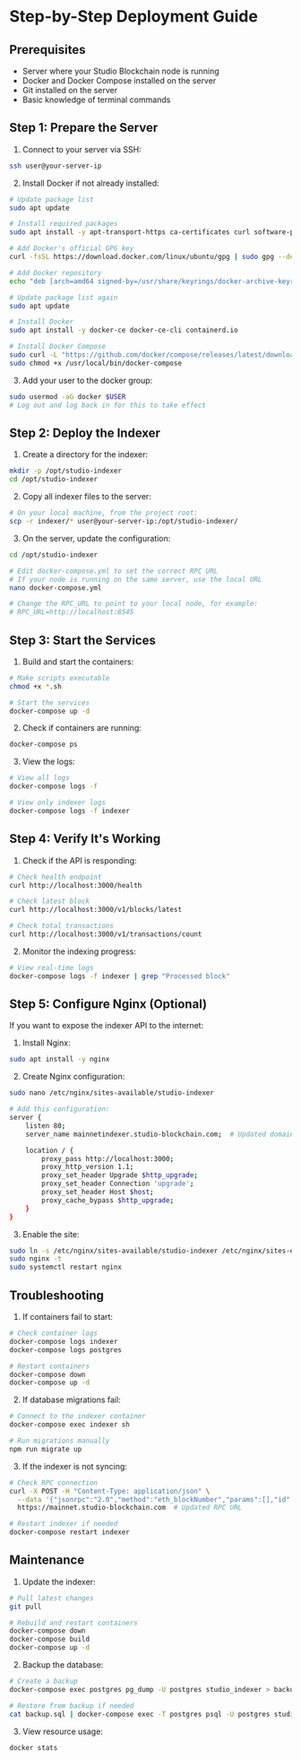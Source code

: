 # Step-by-Step Deployment Guide

## Prerequisites
- Server where your Studio Blockchain node is running
- Docker and Docker Compose installed on the server
- Git installed on the server
- Basic knowledge of terminal commands

## Step 1: Prepare the Server

1. Connect to your server via SSH:
```bash
ssh user@your-server-ip
```

2. Install Docker if not already installed:
```bash
# Update package list
sudo apt update

# Install required packages
sudo apt install -y apt-transport-https ca-certificates curl software-properties-common

# Add Docker's official GPG key
curl -fsSL https://download.docker.com/linux/ubuntu/gpg | sudo gpg --dearmor -o /usr/share/keyrings/docker-archive-keyring.gpg

# Add Docker repository
echo "deb [arch=amd64 signed-by=/usr/share/keyrings/docker-archive-keyring.gpg] https://download.docker.com/linux/ubuntu $(lsb_release -cs) stable" | sudo tee /etc/apt/sources.list.d/docker.list > /dev/null

# Update package list again
sudo apt update

# Install Docker
sudo apt install -y docker-ce docker-ce-cli containerd.io

# Install Docker Compose
sudo curl -L "https://github.com/docker/compose/releases/latest/download/docker-compose-$(uname -s)-$(uname -m)" -o /usr/local/bin/docker-compose
sudo chmod +x /usr/local/bin/docker-compose
```

3. Add your user to the docker group:
```bash
sudo usermod -aG docker $USER
# Log out and log back in for this to take effect
```

## Step 2: Deploy the Indexer

1. Create a directory for the indexer:
```bash
mkdir -p /opt/studio-indexer
cd /opt/studio-indexer
```

2. Copy all indexer files to the server:
```bash
# On your local machine, from the project root:
scp -r indexer/* user@your-server-ip:/opt/studio-indexer/
```

3. On the server, update the configuration:
```bash
cd /opt/studio-indexer

# Edit docker-compose.yml to set the correct RPC URL
# If your node is running on the same server, use the local URL
nano docker-compose.yml

# Change the RPC_URL to point to your local node, for example:
# RPC_URL=http://localhost:8545
```

## Step 3: Start the Services

1. Build and start the containers:
```bash
# Make scripts executable
chmod +x *.sh

# Start the services
docker-compose up -d
```

2. Check if containers are running:
```bash
docker-compose ps
```

3. View the logs:
```bash
# View all logs
docker-compose logs -f

# View only indexer logs
docker-compose logs -f indexer
```

## Step 4: Verify It's Working

1. Check if the API is responding:
```bash
# Check health endpoint
curl http://localhost:3000/health

# Check latest block
curl http://localhost:3000/v1/blocks/latest

# Check total transactions
curl http://localhost:3000/v1/transactions/count
```

2. Monitor the indexing progress:
```bash
# View real-time logs
docker-compose logs -f indexer | grep "Processed block"
```

## Step 5: Configure Nginx (Optional)

If you want to expose the indexer API to the internet:

1. Install Nginx:
```bash
sudo apt install -y nginx
```

2. Create Nginx configuration:
```bash
sudo nano /etc/nginx/sites-available/studio-indexer

# Add this configuration:
server {
    listen 80;
    server_name mainnetindexer.studio-blockchain.com;  # Updated domain

    location / {
        proxy_pass http://localhost:3000;
        proxy_http_version 1.1;
        proxy_set_header Upgrade $http_upgrade;
        proxy_set_header Connection 'upgrade';
        proxy_set_header Host $host;
        proxy_cache_bypass $http_upgrade;
    }
}
```

3. Enable the site:
```bash
sudo ln -s /etc/nginx/sites-available/studio-indexer /etc/nginx/sites-enabled/
sudo nginx -t
sudo systemctl restart nginx
```

## Troubleshooting

1. If containers fail to start:
```bash
# Check container logs
docker-compose logs indexer
docker-compose logs postgres

# Restart containers
docker-compose down
docker-compose up -d
```

2. If database migrations fail:
```bash
# Connect to the indexer container
docker-compose exec indexer sh

# Run migrations manually
npm run migrate up
```

3. If the indexer is not syncing:
```bash
# Check RPC connection
curl -X POST -H "Content-Type: application/json" \
  --data '{"jsonrpc":"2.0","method":"eth_blockNumber","params":[],"id":1}' \
  https://mainnet.studio-blockchain.com  # Updated RPC URL

# Restart indexer if needed
docker-compose restart indexer
```

## Maintenance

1. Update the indexer:
```bash
# Pull latest changes
git pull

# Rebuild and restart containers
docker-compose down
docker-compose build
docker-compose up -d
```

2. Backup the database:
```bash
# Create a backup
docker-compose exec postgres pg_dump -U postgres studio_indexer > backup.sql

# Restore from backup if needed
cat backup.sql | docker-compose exec -T postgres psql -U postgres studio_indexer
```

3. View resource usage:
```bash
docker stats
